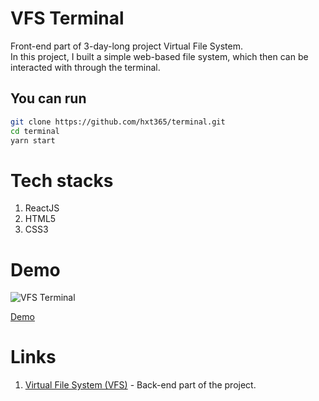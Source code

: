 # VFS Terminal

Front-end part of 3-day-long project Virtual File System.  
In this project, I built a simple web-based file system, which then can be interacted with through the terminal.

## You can run

```bash
git clone https://github.com/hxt365/terminal.git
cd terminal
yarn start
```

# Tech stacks

1. ReactJS
2. HTML5
3. CSS3

# Demo

![VFS Terminal](https://user-images.githubusercontent.com/16115992/105657349-37ac0f00-5ed5-11eb-8c07-12dcf9ee965a.png)

[Demo](https://vfs-filesystem.herokuapp.com/)

# Links

1. [Virtual File System (VFS)](https://github.com/hxt365/VirtualFileSystem) - Back-end part of the project.
